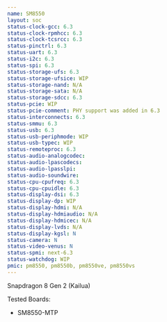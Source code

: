 ```yaml
---
name: SM8550
layout: soc
status-clock-gcc: 6.3
status-clock-rpmhcc: 6.3
status-clock-tcsrcc: 6.3
status-pinctrl: 6.3
status-uart: 6.3
status-i2c: 6.3
status-spi: 6.3
status-storage-ufs: 6.3
status-storage-ufsice: WIP
status-storage-nand: N/A
status-storage-sata: N/A
status-storage-sdcc: 6.3
status-pcie: WIP
status-pcie-comment: PHY support was added in 6.3
status-interconnects: 6.3
status-smmu: 6.3
status-usb: 6.3
status-usb-periphmode: WIP
status-usb-typec: WIP
status-remoteproc: 6.3
status-audio-analogcodec:
status-audio-lpascodecs:
status-audio-lpasslpi:
status-audio-soundwire:
status-cpu-cpufreq: 6.3
status-cpu-cpuidle: 6.3
status-display-dsi: 6.3
status-display-dp: WIP
status-display-hdmi: N/A
status-display-hdmiaudio: N/A
status-display-hdmicec: N/A
status-display-lvds: N/A
status-display-kgsl: N
status-camera: N
status-video-venus: N
status-spmi: next-6.3
status-watchdog: WIP
pmic: pm8550, pm8550b, pm8550ve, pm8550vs
---
```

Snapdragon 8 Gen 2 (Kailua)

Tested Boards:
- SM8550-MTP
